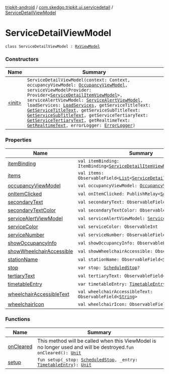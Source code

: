 [tripkit-android](../../index.md) / [com.skedgo.tripkit.ui.servicedetail](../index.md) / [ServiceDetailViewModel](./index.md)

# ServiceDetailViewModel

`class ServiceDetailViewModel : `[`RxViewModel`](../../com.skedgo.tripkit.ui.core/-rx-view-model/index.md)

### Constructors

| Name | Summary |
|---|---|
| [&lt;init&gt;](-init-.md) | `ServiceDetailViewModel(context: Context, occupancyViewModel: `[`OccupancyViewModel`](../../com.skedgo.tripkit.ui.trip.details.viewmodel/-occupancy-view-model/index.md)`, serviceViewModelProvider: Provider<`[`ServiceDetailItemViewModel`](../-service-detail-item-view-model/index.md)`>, serviceAlertViewModel: `[`ServiceAlertViewModel`](../../com.skedgo.tripkit.ui.trip.details.viewmodel/-service-alert-view-model/index.md)`, loadServices: `[`LoadServices`](../-load-services/index.md)`, getServiceTitleText: `[`GetServiceTitleText`](../../com.skedgo.tripkit.ui.timetables/-get-service-title-text/index.md)`, getServiceSubTitleText: `[`GetServiceSubTitleText`](../../com.skedgo.tripkit.ui.timetables/-get-service-sub-title-text/index.md)`, getServiceTertiaryText: `[`GetServiceTertiaryText`](../../com.skedgo.tripkit.ui.timetables/-get-service-tertiary-text/index.md)`, getRealtimeText: `[`GetRealtimeText`](../../com.skedgo.tripkit.ui.timetables/-get-realtime-text/index.md)`, errorLogger: `[`ErrorLogger`](../../com.skedgo.tripkit.logging/-error-logger/index.md)`)` |

### Properties

| Name | Summary |
|---|---|
| [itemBinding](item-binding.md) | `val itemBinding: ItemBinding<`[`ServiceDetailItemViewModel`](../-service-detail-item-view-model/index.md)`!>` |
| [items](items.md) | `val items: ObservableField<`[`List`](https://kotlinlang.org/api/latest/jvm/stdlib/kotlin.collections/-list/index.html)`<`[`ServiceDetailItemViewModel`](../-service-detail-item-view-model/index.md)`>>` |
| [occupancyViewModel](occupancy-view-model.md) | `val occupancyViewModel: `[`OccupancyViewModel`](../../com.skedgo.tripkit.ui.trip.details.viewmodel/-occupancy-view-model/index.md) |
| [onItemClicked](on-item-clicked.md) | `val onItemClicked: PublishRelay<`[`ServiceStop`](../../com.skedgo.tripkit.common.model/-service-stop/index.md)`!>` |
| [secondaryText](secondary-text.md) | `val secondaryText: ObservableField<`[`String`](https://kotlinlang.org/api/latest/jvm/stdlib/kotlin/-string/index.html)`>` |
| [secondaryTextColor](secondary-text-color.md) | `val secondaryTextColor: ObservableInt` |
| [serviceAlertViewModel](service-alert-view-model.md) | `val serviceAlertViewModel: `[`ServiceAlertViewModel`](../../com.skedgo.tripkit.ui.trip.details.viewmodel/-service-alert-view-model/index.md) |
| [serviceColor](service-color.md) | `val serviceColor: ObservableInt` |
| [serviceNumber](service-number.md) | `val serviceNumber: ObservableField<`[`String`](https://kotlinlang.org/api/latest/jvm/stdlib/kotlin/-string/index.html)`>` |
| [showOccupancyInfo](show-occupancy-info.md) | `val showOccupancyInfo: ObservableBoolean` |
| [showWheelchairAccessible](show-wheelchair-accessible.md) | `val showWheelchairAccessible: ObservableBoolean` |
| [stationName](station-name.md) | `val stationName: ObservableField<`[`String`](https://kotlinlang.org/api/latest/jvm/stdlib/kotlin/-string/index.html)`>` |
| [stop](stop.md) | `var stop: `[`ScheduledStop`](../../com.skedgo.tripkit.common.model/-scheduled-stop/index.md)`?` |
| [tertiaryText](tertiary-text.md) | `val tertiaryText: ObservableField<`[`String`](https://kotlinlang.org/api/latest/jvm/stdlib/kotlin/-string/index.html)`>` |
| [timetableEntry](timetable-entry.md) | `var timetableEntry: `[`TimetableEntry`](../../com.skedgo.tripkit.ui.model/-timetable-entry/index.md)`?` |
| [wheelchairAccessibleText](wheelchair-accessible-text.md) | `val wheelchairAccessibleText: ObservableField<`[`String`](https://kotlinlang.org/api/latest/jvm/stdlib/kotlin/-string/index.html)`>` |
| [wheelchairIcon](wheelchair-icon.md) | `val wheelchairIcon: ObservableField<Drawable?>` |

### Functions

| Name | Summary |
|---|---|
| [onCleared](on-cleared.md) | This method will be called when this ViewModel is no longer used and will be destroyed.`fun onCleared(): `[`Unit`](https://kotlinlang.org/api/latest/jvm/stdlib/kotlin/-unit/index.html) |
| [setup](setup.md) | `fun setup(_stop: `[`ScheduledStop`](../../com.skedgo.tripkit.common.model/-scheduled-stop/index.md)`, _entry: `[`TimetableEntry`](../../com.skedgo.tripkit.ui.model/-timetable-entry/index.md)`): `[`Unit`](https://kotlinlang.org/api/latest/jvm/stdlib/kotlin/-unit/index.html) |
